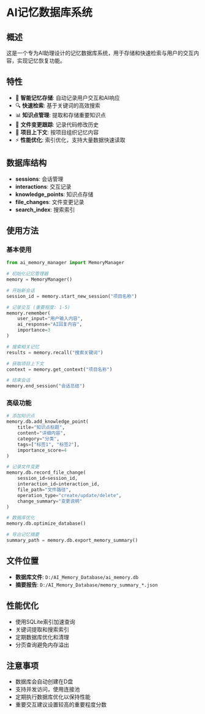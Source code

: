 # AI记忆数据库系统

## 概述
这是一个专为AI助理设计的记忆数据库系统，用于存储和快速检索与用户的交互内容，实现记忆恢复功能。

## 特性
- 🧠 **智能记忆存储**: 自动记录用户交互和AI响应
- 🔍 **快速检索**: 基于关键词的高效搜索
- 📊 **知识点管理**: 提取和存储重要知识点
- 📁 **文件变更跟踪**: 记录代码修改历史
- 🎯 **项目上下文**: 按项目组织记忆内容
- ⚡ **性能优化**: 索引优化，支持大量数据快速读取

## 数据库结构
- **sessions**: 会话管理
- **interactions**: 交互记录
- **knowledge_points**: 知识点存储
- **file_changes**: 文件变更记录
- **search_index**: 搜索索引

## 使用方法

### 基本使用
```python
from ai_memory_manager import MemoryManager

# 初始化记忆管理器
memory = MemoryManager()

# 开始新会话
session_id = memory.start_new_session("项目名称")

# 记录交互 (重要程度: 1-5)
memory.remember(
    user_input="用户输入内容",
    ai_response="AI回复内容", 
    importance=3
)

# 搜索相关记忆
results = memory.recall("搜索关键词")

# 获取项目上下文
context = memory.get_context("项目名称")

# 结束会话
memory.end_session("会话总结")
```

### 高级功能
```python
# 添加知识点
memory.db.add_knowledge_point(
    title="知识点标题",
    content="详细内容",
    category="分类",
    tags=["标签1", "标签2"],
    importance_score=4
)

# 记录文件变更
memory.db.record_file_change(
    session_id=session_id,
    interaction_id=interaction_id,
    file_path="文件路径",
    operation_type="create/update/delete",
    change_summary="变更说明"
)

# 数据库优化
memory.db.optimize_database()

# 导出记忆摘要
summary_path = memory.db.export_memory_summary()
```

## 文件位置
- **数据库文件**: `D:/AI_Memory_Database/ai_memory.db`
- **摘要报告**: `D:/AI_Memory_Database/memory_summary_*.json`

## 性能优化
- 使用SQLite索引加速查询
- 关键词提取和搜索索引
- 定期数据库优化和清理
- 分页查询避免内存溢出

## 注意事项
- 数据库会自动创建在D盘
- 支持并发访问，使用连接池
- 定期执行数据库优化以保持性能
- 重要交互建议设置较高的重要程度分数